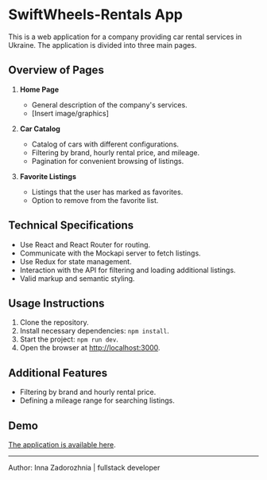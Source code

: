 # SwiftWheels-Rentals App

This is a web application for a company providing car rental services in
Ukraine. The application is divided into three main pages.

## Overview of Pages

1. **Home Page**

   - General description of the company's services.
   - [Insert image/graphics]

2. **Car Catalog**

   - Catalog of cars with different configurations.
   - Filtering by brand, hourly rental price, and mileage.
   - Pagination for convenient browsing of listings.

3. **Favorite Listings**
   - Listings that the user has marked as favorites.
   - Option to remove from the favorite list.

## Technical Specifications

- Use React and React Router for routing.
- Communicate with the Mockapi server to fetch listings.
- Use Redux for state management.
- Interaction with the API for filtering and loading additional listings.
- Valid markup and semantic styling.

## Usage Instructions

1. Clone the repository.
2. Install necessary dependencies: `npm install`.
3. Start the project: `npm run dev`.
4. Open the browser at [http://localhost:3000](http://localhost:3000).

## Additional Features

- Filtering by brand and hourly rental price.
- Defining a mileage range for searching listings.

## Demo

[The application is available here](https://innaanatoliivna.github.io/SwiftWheels-Rentals-App/).

---

Author: Inna Zadorozhnia | fullstack developer
